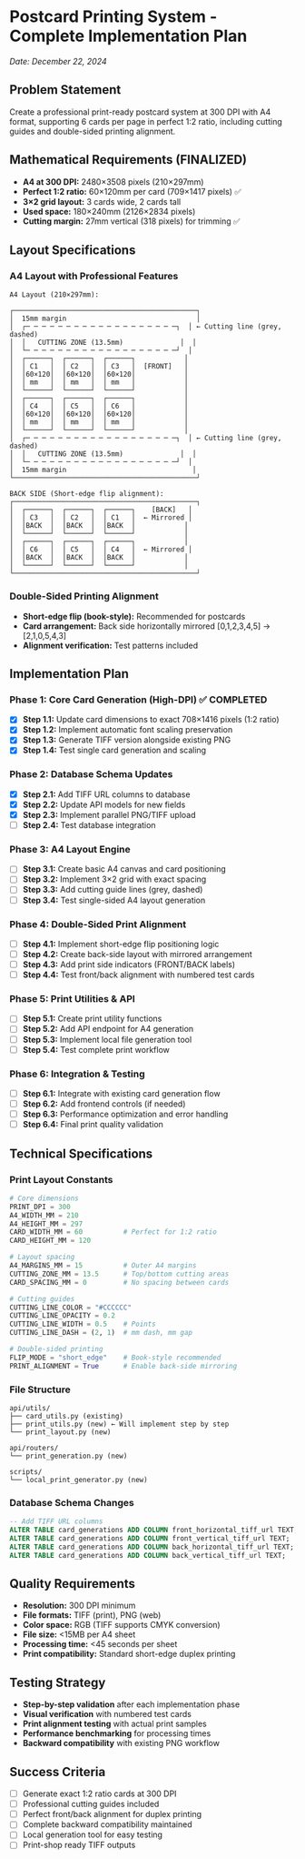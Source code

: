 # Postcard Printing System - Complete Implementation Plan
*Date: December 22, 2024*

## Problem Statement
Create a professional print-ready postcard system at 300 DPI with A4 format, supporting 6 cards per page in perfect 1:2 ratio, including cutting guides and double-sided printing alignment.

## Mathematical Requirements (FINALIZED)
- **A4 at 300 DPI:** 2480×3508 pixels (210×297mm)
- **Perfect 1:2 ratio:** 60×120mm per card (709×1417 pixels) ✅
- **3×2 grid layout:** 3 cards wide, 2 cards tall
- **Used space:** 180×240mm (2126×2834 pixels)
- **Cutting margin:** 27mm vertical (318 pixels) for trimming ✅

## Layout Specifications

### A4 Layout with Professional Features
```
A4 Layout (210×297mm):

┌─────────────────────────────────────────────┐
│  15mm margin                                │
│  ┌─ ─ ─ ─ ─ ─ ─ ─ ─ ─ ─ ─ ─ ─ ─ ─ ─ ─ ─┐  │ ← Cutting line (grey, dashed)
│  │   CUTTING ZONE (13.5mm)              │  │
│  └─ ─ ─ ─ ─ ─ ─ ─ ─ ─ ─ ─ ─ ─ ─ ─ ─ ─ ─┘  │
│  ┌──────┐  ┌──────┐  ┌──────┐            │
│  │ C1   │  │ C2   │  │ C3   │  [FRONT]   │
│  │60×120│  │60×120│  │60×120│            │
│  │ mm   │  │ mm   │  │ mm   │            │
│  └──────┘  └──────┘  └──────┘            │
│  ┌──────┐  ┌──────┐  ┌──────┐            │
│  │ C4   │  │ C5   │  │ C6   │            │
│  │60×120│  │60×120│  │60×120│            │
│  │ mm   │  │ mm   │  │ mm   │            │
│  └──────┘  └──────┘  └──────┘            │
│  ┌─ ─ ─ ─ ─ ─ ─ ─ ─ ─ ─ ─ ─ ─ ─ ─ ─ ─ ─┐  │ ← Cutting line (grey, dashed)
│  │   CUTTING ZONE (13.5mm)              │  │
│  └─ ─ ─ ─ ─ ─ ─ ─ ─ ─ ─ ─ ─ ─ ─ ─ ─ ─ ─┘  │
│  15mm margin                               │
└─────────────────────────────────────────────┘

BACK SIDE (Short-edge flip alignment):
┌─────────────────────────────────────────────┐
│  ┌──────┐  ┌──────┐  ┌──────┐    [BACK]   │
│  │ C3   │  │ C2   │  │ C1   │  ← Mirrored │
│  │BACK  │  │BACK  │  │BACK  │            │
│  └──────┘  └──────┘  └──────┘            │
│  ┌──────┐  ┌──────┐  ┌──────┐            │
│  │ C6   │  │ C5   │  │ C4   │  ← Mirrored │
│  │BACK  │  │BACK  │  │BACK  │            │
│  └──────┘  └──────┘  └──────┘            │
└─────────────────────────────────────────────┘
```

### Double-Sided Printing Alignment
- **Short-edge flip (book-style):** Recommended for postcards
- **Card arrangement:** Back side horizontally mirrored [0,1,2,3,4,5] → [2,1,0,5,4,3]
- **Alignment verification:** Test patterns included

## Implementation Plan

### Phase 1: Core Card Generation (High-DPI) ✅ COMPLETED
- [x] **Step 1.1:** Update card dimensions to exact 708×1416 pixels (1:2 ratio)
- [x] **Step 1.2:** Implement automatic font scaling preservation
- [x] **Step 1.3:** Generate TIFF version alongside existing PNG
- [x] **Step 1.4:** Test single card generation and scaling

### Phase 2: Database Schema Updates
- [x] **Step 2.1:** Add TIFF URL columns to database
- [x] **Step 2.2:** Update API models for new fields
- [x] **Step 2.3:** Implement parallel PNG/TIFF upload
- [ ] **Step 2.4:** Test database integration

### Phase 3: A4 Layout Engine
- [ ] **Step 3.1:** Create basic A4 canvas and card positioning
- [ ] **Step 3.2:** Implement 3×2 grid with exact spacing
- [ ] **Step 3.3:** Add cutting guide lines (grey, dashed)
- [ ] **Step 3.4:** Test single-sided A4 layout generation

### Phase 4: Double-Sided Print Alignment  
- [ ] **Step 4.1:** Implement short-edge flip positioning logic
- [ ] **Step 4.2:** Create back-side layout with mirrored arrangement
- [ ] **Step 4.3:** Add print side indicators (FRONT/BACK labels)
- [ ] **Step 4.4:** Test front/back alignment with numbered test cards

### Phase 5: Print Utilities & API
- [ ] **Step 5.1:** Create print utility functions
- [ ] **Step 5.2:** Add API endpoint for A4 generation
- [ ] **Step 5.3:** Implement local file generation tool
- [ ] **Step 5.4:** Test complete print workflow

### Phase 6: Integration & Testing
- [ ] **Step 6.1:** Integrate with existing card generation flow
- [ ] **Step 6.2:** Add frontend controls (if needed)
- [ ] **Step 6.3:** Performance optimization and error handling
- [ ] **Step 6.4:** Final print quality validation

## Technical Specifications

### Print Layout Constants
```python
# Core dimensions
PRINT_DPI = 300
A4_WIDTH_MM = 210
A4_HEIGHT_MM = 297
CARD_WIDTH_MM = 60          # Perfect for 1:2 ratio
CARD_HEIGHT_MM = 120

# Layout spacing
A4_MARGINS_MM = 15          # Outer A4 margins
CUTTING_ZONE_MM = 13.5      # Top/bottom cutting areas
CARD_SPACING_MM = 0         # No spacing between cards

# Cutting guides
CUTTING_LINE_COLOR = "#CCCCCC"
CUTTING_LINE_OPACITY = 0.2
CUTTING_LINE_WIDTH = 0.5    # Points
CUTTING_LINE_DASH = (2, 1)  # mm dash, mm gap

# Double-sided printing
FLIP_MODE = "short_edge"    # Book-style recommended
PRINT_ALIGNMENT = True      # Enable back-side mirroring
```

### File Structure
```
api/utils/
├── card_utils.py (existing)
├── print_utils.py (new) ← Will implement step by step
└── print_layout.py (new)

api/routers/
└── print_generation.py (new)

scripts/
└── local_print_generator.py (new)
```

### Database Schema Changes
```sql
-- Add TIFF URL columns
ALTER TABLE card_generations ADD COLUMN front_horizontal_tiff_url TEXT;
ALTER TABLE card_generations ADD COLUMN front_vertical_tiff_url TEXT;
ALTER TABLE card_generations ADD COLUMN back_horizontal_tiff_url TEXT;
ALTER TABLE card_generations ADD COLUMN back_vertical_tiff_url TEXT;
```

## Quality Requirements
- **Resolution:** 300 DPI minimum
- **File formats:** TIFF (print), PNG (web)
- **Color space:** RGB (TIFF supports CMYK conversion)
- **File size:** <15MB per A4 sheet
- **Processing time:** <45 seconds per sheet
- **Print compatibility:** Standard short-edge duplex printing

## Testing Strategy
- **Step-by-step validation** after each implementation phase
- **Visual verification** with numbered test cards
- **Print alignment testing** with actual print samples
- **Performance benchmarking** for processing times
- **Backward compatibility** with existing PNG workflow

## Success Criteria
- [ ] Generate exact 1:2 ratio cards at 300 DPI
- [ ] Professional cutting guides included
- [ ] Perfect front/back alignment for duplex printing
- [ ] Complete backward compatibility maintained
- [ ] Local generation tool for easy testing
- [ ] Print-shop ready TIFF outputs 